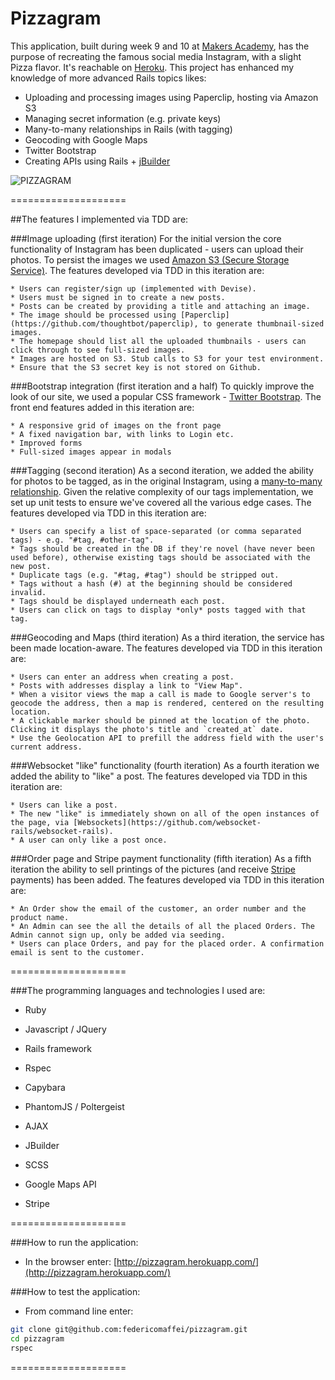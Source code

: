 Pizzagram
====================

This application, built during week 9 and 10 at [Makers Academy](http://www.makersacademy.com), has the purpose of recreating the famous social media Instagram, with a slight Pizza flavor. It's reachable on [Heroku](http://pizzagram.herokuapp.com/). 
This project has enhanced my knowledge of more advanced Rails topics likes:

* Uploading and processing images using Paperclip, hosting via Amazon S3
* Managing secret information (e.g. private keys)
* Many-to-many relationships in Rails (with tagging)
* Geocoding with Google Maps
* Twitter Bootstrap
* Creating APIs using Rails + [jBuilder](https://github.com/rails/jbuilder)

![PIZZAGRAM](https://dl.dropboxusercontent.com/u/9315601/pizzagram.png)

====================

##The features I implemented via TDD are:

###Image uploading (first iteration)
For the initial version the core functionality of Instagram has been duplicated - users can upload their photos. To persist the images we used [Amazon S3 (Secure Storage Service)](http://aws.amazon.com/s3/). The features developed via TDD in this iteration are:

	* Users can register/sign up (implemented with Devise).
	* Users must be signed in to create a new posts.
	* Posts can be created by providing a title and attaching an image.
	* The image should be processed using [Paperclip](https://github.com/thoughtbot/paperclip), to generate thumbnail-sized images.
	* The homepage should list all the uploaded thumbnails - users can click through to see full-sized images.
	* Images are hosted on S3. Stub calls to S3 for your test environment.
	* Ensure that the S3 secret key is not stored on Github.

###Bootstrap integration (first iteration and a half)
To quickly improve the look of our site, we used a popular CSS framework - [Twitter Bootstrap](http://getbootstrap.com/). The front end features added in this iteration are:

	* A responsive grid of images on the front page
	* A fixed navigation bar, with links to Login etc.
	* Improved forms
	* Full-sized images appear in modals

###Tagging (second iteration)
As a second iteration, we added the ability for photos to be tagged, as in the original Instagram, using a [many-to-many relationship](http://guides.rubyonrails.org/association_basics.html#the-has-and-belongs-to-many-association). Given the relative complexity of our tags implementation, we set up unit tests to ensure we've covered all the various edge cases. The features developed via TDD in this iteration are:

	* Users can specify a list of space-separated (or comma separated tags) - e.g. "#tag, #other-tag".
	* Tags should be created in the DB if they're novel (have never been used before), otherwise existing tags should be associated with the new post.
	* Duplicate tags (e.g. "#tag, #tag") should be stripped out.
	* Tags without a hash (#) at the beginning should be considered invalid.
	* Tags should be displayed underneath each post.
	* Users can click on tags to display *only* posts tagged with that tag.

###Geocoding and Maps (third iteration)
As a third iteration, the service has been made location-aware. The features developed via TDD in this iteration are:

	* Users can enter an address when creating a post.
	* Posts with addresses display a link to "View Map".
	* When a visitor views the map a call is made to Google server's to geocode the address, then a map is rendered, centered on the resulting location.
	* A clickable marker should be pinned at the location of the photo. Clicking it displays the photo's title and `created_at` date.
	* Use the Geolocation API to prefill the address field with the user's current address.

###Websocket "like" functionality (fourth iteration)
As a fourth iteration we added the ability to "like" a post. The features developed via TDD in this iteration are:

	* Users can like a post.
	* The new "like" is immediately shown on all of the open instances of the page, via [Websockets](https://github.com/websocket-rails/websocket-rails).
	* A user can only like a post once.

###Order page and Stripe payment functionality (fifth iteration)
As a fifth iteration the ability to sell printings of the pictures (and receive [Stripe](https://stripe.com/) payments) has been added. The features developed via TDD in this iteration are:
	
	* An Order show the email of the customer, an order number and the product name.
	* An Admin can see the all the details of all the placed Orders. The Admin cannot sign up, only be added via seeding.
	* Users can place Orders, and pay for the placed order. A confirmation email is sent to the customer.

====================

###The programming languages and technologies I used are:

  * Ruby

  * Javascript / JQuery

  * Rails framework

  * Rspec

  * Capybara

  * PhantomJS / Poltergeist

  * AJAX

  * JBuilder

  * SCSS

  * Google Maps API

  * Stripe

====================

###How to run the application:

  * In the browser enter: [http://pizzagram.herokuapp.com/](http://pizzagram.herokuapp.com/)

###How to test the application:

  * From command line enter:
```bash
git clone git@github.com:federicomaffei/pizzagram.git
cd pizzagram
rspec
```

====================

